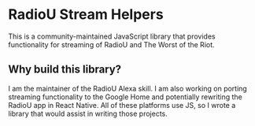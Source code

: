 # RadioU Stream Helpers

This is a community-maintained JavaScript library that provides functionality for streaming of RadioU and The Worst of the Riot.
## Why build this library?

I am the maintainer of the RadioU Alexa skill.  I am also working on porting streaming functionality to the Google Home and potentially rewriting the RadioU app in React Native.  All of these platforms use JS, so I wrote a library that would assist in writing those projects.
